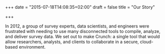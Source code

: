 +++
date = "2015-07-18T14:08:35+02:00"
draft = false
title = "Our Story"

+++

In 2012, a group of survey experts, data scientists, and engineers were frustrated with needing to use many disconnected tools to compile, analyze, and deliver survey data. We set out to make Crunch: a single tool that would allow researchers, analysts, and clients to collaborate in a secure, cloud-based environment.
